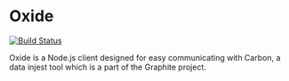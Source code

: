 # Oxide

[![Build Status](https://travis-ci.org/MCProHosting/oxide.svg)](https://travis-ci.org/MCProHosting/oxide)

Oxide is a Node.js client designed for easy communicating with Carbon, a data
injest tool which is a part of the Graphite project.
